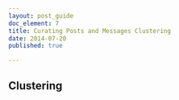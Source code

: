 ```yaml
---
layout: post_guide
doc_element: 7
title: Curating Posts and Messages Clustering
date: 2014-07-20
published: true

---
```


## Clustering

